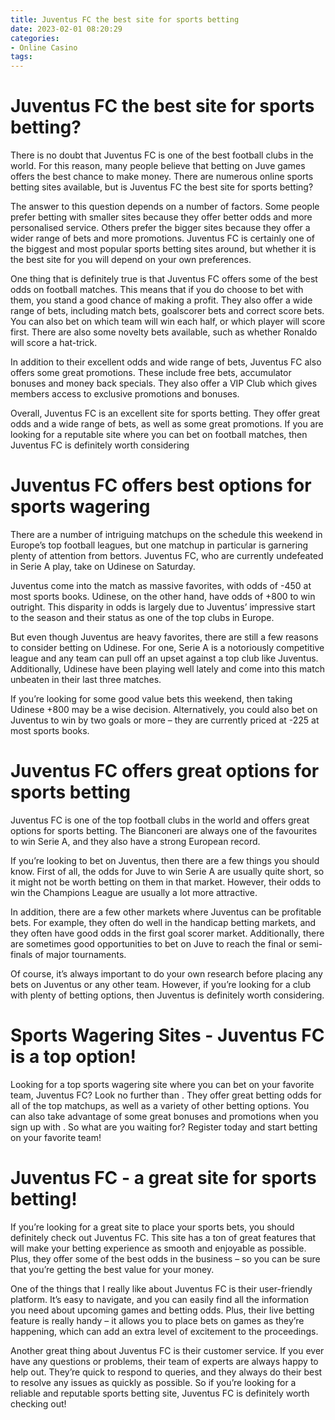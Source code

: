 ```yaml
---
title: Juventus FC the best site for sports betting
date: 2023-02-01 08:20:29
categories:
- Online Casino
tags:
---
```



#  Juventus FC the best site for sports betting?

There is no doubt that Juventus FC is one of the best football clubs in the world. For this reason, many people believe that betting on Juve games offers the best chance to make money. There are numerous online sports betting sites available, but is Juventus FC the best site for sports betting?

The answer to this question depends on a number of factors. Some people prefer betting with smaller sites because they offer better odds and more personalised service. Others prefer the bigger sites because they offer a wider range of bets and more promotions. Juventus FC is certainly one of the biggest and most popular sports betting sites around, but whether it is the best site for you will depend on your own preferences.

One thing that is definitely true is that Juventus FC offers some of the best odds on football matches. This means that if you do choose to bet with them, you stand a good chance of making a profit. They also offer a wide range of bets, including match bets, goalscorer bets and correct score bets. You can also bet on which team will win each half, or which player will score first. There are also some novelty bets available, such as whether Ronaldo will score a hat-trick.

In addition to their excellent odds and wide range of bets, Juventus FC also offers some great promotions. These include free bets, accumulator bonuses and money back specials. They also offer a VIP Club which gives members access to exclusive promotions and bonuses.

Overall, Juventus FC is an excellent site for sports betting. They offer great odds and a wide range of bets, as well as some great promotions. If you are looking for a reputable site where you can bet on football matches, then Juventus FC is definitely worth considering

#  Juventus FC offers best options for sports wagering

There are a number of intriguing matchups on the schedule this weekend in Europe’s top football leagues, but one matchup in particular is garnering plenty of attention from bettors. Juventus FC, who are currently undefeated in Serie A play, take on Udinese on Saturday.

Juventus come into the match as massive favorites, with odds of -450 at most sports books. Udinese, on the other hand, have odds of +800 to win outright. This disparity in odds is largely due to Juventus’ impressive start to the season and their status as one of the top clubs in Europe.

But even though Juventus are heavy favorites, there are still a few reasons to consider betting on Udinese. For one, Serie A is a notoriously competitive league and any team can pull off an upset against a top club like Juventus. Additionally, Udinese have been playing well lately and come into this match unbeaten in their last three matches.

If you’re looking for some good value bets this weekend, then taking Udinese +800 may be a wise decision. Alternatively, you could also bet on Juventus to win by two goals or more – they are currently priced at -225 at most sports books.

#  Juventus FC offers great options for sports betting

Juventus FC is one of the top football clubs in the world and offers great options for sports betting. The Bianconeri are always one of the favourites to win Serie A, and they also have a strong European record.

If you’re looking to bet on Juventus, then there are a few things you should know. First of all, the odds for Juve to win Serie A are usually quite short, so it might not be worth betting on them in that market. However, their odds to win the Champions League are usually a lot more attractive.

In addition, there are a few other markets where Juventus can be profitable bets. For example, they often do well in the handicap betting markets, and they often have good odds in the first goal scorer market. Additionally, there are sometimes good opportunities to bet on Juve to reach the final or semi-finals of major tournaments.

Of course, it’s always important to do your own research before placing any bets on Juventus or any other team. However, if you’re looking for a club with plenty of betting options, then Juventus is definitely worth considering.

#  Sports Wagering Sites - Juventus FC is a top option!

Looking for a top sports wagering site where you can bet on your favorite team, Juventus FC? Look no further than <site name>. They offer great betting odds for all of the top matchups, as well as a variety of other betting options. You can also take advantage of some great bonuses and promotions when you sign up with <site name>. So what are you waiting for? Register today and start betting on your favorite team!

#  Juventus FC - a great site for sports betting!

If you’re looking for a great site to place your sports bets, you should definitely check out Juventus FC. This site has a ton of great features that will make your betting experience as smooth and enjoyable as possible. Plus, they offer some of the best odds in the business – so you can be sure that you’re getting the best value for your money.

One of the things that I really like about Juventus FC is their user-friendly platform. It’s easy to navigate, and you can easily find all the information you need about upcoming games and betting odds. Plus, their live betting feature is really handy – it allows you to place bets on games as they’re happening, which can add an extra level of excitement to the proceedings.

Another great thing about Juventus FC is their customer service. If you ever have any questions or problems, their team of experts are always happy to help out. They’re quick to respond to queries, and they always do their best to resolve any issues as quickly as possible. So if you’re looking for a reliable and reputable sports betting site, Juventus FC is definitely worth checking out!